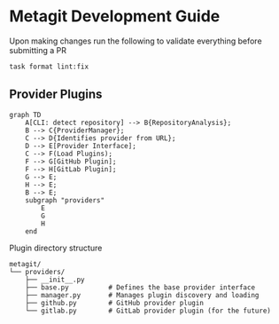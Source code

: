 # Metagit Development Guide

Upon making changes run the following to validate everything before submitting a PR

```bash
task format lint:fix 
```


## Provider Plugins
```mermaid
graph TD
    A[CLI: detect repository] --> B{RepositoryAnalysis};
    B --> C{ProviderManager};
    C --> D{Identifies provider from URL};
    D --> E[Provider Interface];
    C --> F(Load Plugins);
    F --> G[GitHub Plugin];
    F --> H[GitLab Plugin];
    G --> E;
    H --> E;
    B --> E;
    subgraph "providers"
        E
        G
        H
    end
```

Plugin directory structure
```
metagit/
└── providers/
    ├── __init__.py
    ├── base.py          # Defines the base provider interface
    ├── manager.py       # Manages plugin discovery and loading
    ├── github.py        # GitHub provider plugin
    └── gitlab.py        # GitLab provider plugin (for the future)
```